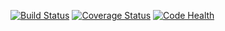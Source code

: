 [![Build Status](https://travis-ci.org/Scifabric/invoiceninjashoppingcart.svg?branch=master)](https://travis-ci.org/Scifabric/invoiceninjashoppingcart) [![Coverage Status](https://coveralls.io/repos/github/PyBossa/invoiceninjashoppingcart/badge.svg?branch=master)](https://coveralls.io/github/Scifabric/invoiceninjashoppingcart?branch=master) [![Code Health](https://landscape.io/github/Scifabric/invoiceninjashoppingcart/master/landscape.svg?style=flat)](https://landscape.io/github/Scifabric/invoiceninjashoppingcart/master)
